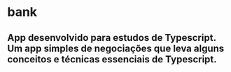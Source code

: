 # bank
## App desenvolvido para estudos de Typescript. Um app simples de negociações que leva alguns conceitos e técnicas essenciais de Typescript.
